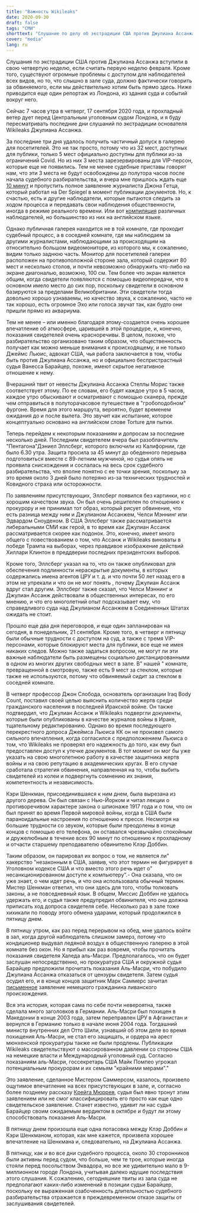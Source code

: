 ```yaml
---
title: "Важность Wikileaks"
date: 2020-09-30
draft: false
tags: "СМИ"
shorttext: "Слушание по делу об экстрадиции США против Джулиана Ассанжа сейчас на четвертой неделе, если считать первую неделю февраля."
cover: "media"
lang: ru
---
```


Слушания по экстрадиции США против Джулиана Ассанжа вступили в свою четвертую неделю, если считать первую неделю февраля. Кроме того, существуют огромные проблемы с доступом для наблюдателей всех видов, но то, что слышно в зале суда, должно фактически говорить за обвиняемого, если мы действительно хотим быть прямо здесь. Ниже приводится еще один репортаж из Лондона, из здания суда и событий вокруг него.

Сейчас 7 часов утра в четверг, 17 сентября 2020 года, и прохладный ветер дует перед Центральным уголовным судом Лондона, и я буду пересматривать последние дни слушаний по экстрадиции основателя Wikileaks Джулиана Ассанжа.

За последние три дня удалось получить частичный допуск в галерею для посетителей. Это не так просто, потому что из 32 мест, доступных для публики, только 5 мест официально доступны для публики из-за ограничений Covid. Но из них 3 места зарезервированы для VIP-персон, которые еще не появились. Тем не менее судебные приставы говорят нам, что эти 3 места не будут освобождены до полутора часов после начала судебного разбирательства, и вчера мне пришлось ждать еще [10 минут](https://www.computerweekly.com/news/252489133/Julian-Assange-held-back-15000-documents-to-prevent-harm-to-US-government "Julian Assange held back 15,000 documents to prevent harm to US government") и пропустить полное заявление журналиста Джона Гетца, который работал на Der Spiegel в момент публикации документов. Но, к счастью, есть и другие наблюдатели, которые пытаются следить за ходом процесса и передавать свои наблюдения общественности, иногда в режиме реального времени. Или вот [компиляция](https://freeassange.eu/#schauprozess-im-september "Prozess im September 2020") различных наблюдателей, но большинство из них на английском языке.

Однако публичная галерея находится не в той комнате, где проходит судебный процесс, а в соседней комнате, где мы наблюдаем за другими журналистами, наблюдающими за происходящим на относительно большом видеомониторе, из которого мы, к сожалению, видим только заднюю часть. Монитор для посетителей галереи расположен на противоположной стороне зала, который содержит 80 мест и несколько столов, и почти невозможно обнаружить что-либо на экране диагональю, возможно, 100 см. Тем более что экран является общим, когда свидетели появляются с помощью видеопередачи, что в основном имело место до сих пор, поскольку свидетели в основном базируются за пределами Великобритании. Эти свидетели тогда довольно хорошо узнаваемы, но качество звука, к сожалению, часто не так хорошо, есть огромное Эхо или голоса звучат так, как будто они пришли прямо из аквариума.

Тем не менее – или именно благодаря этому-создается очень хорошее впечатление об атмосфере, царившей в этой процедуре, и, конечно, показания свидетелей очень красноречивы. В целом, похоже, что разбирательство организовано таким образом, что общественность получает как можно меньше внимания к происходящему, и не только Джеймс Льюис, адвокат США, чья работа заключается в том, чтобы быть против Джулиана Ассанжа, но и официально беспристрастный судья Ванесса Барайцер, похоже, имеют скрытое негативное отношение к нему.

Вчерашний твит от невесты Джулиана Ассанжа Стеллы Морис также соответствует этому. По ее словам, его будят каждое утро в 5 часов, каждое утро обыскивают и осматривают с помощью сканера, прежде чем отправиться в полуторачасовое путешествие в "гробоподобном" фургоне. Время для этого маршрута, вероятно, будет временем ожидания до и после вылета. Это звучит как испытание, которое концептуально основано на английском слове Torture для пытки.

Теперь перейдем к некоторым показаниям и допросам за последние несколько дней. Последним свидетелем вчера был разоблачитель "Пентагона"Дэниел Эллсберг, которого включили из Калифорнии, где было 6.30 утра. Защита просила за 45 минут до обеденного перерыва подготовиться вместе с 89-летним мужчиной, но судья опять не проявила снисхождения и сослалась на весь срок судебного разбирательства, что вполне понятно с ее точки зрения, поскольку за это время около 3 дней было потеряно из-за технических трудностей и Ковидного страха или осторожности.

По заявлениям присутствующих, Эллсберг появился без картинки, но с хорошим качеством звука. Он был очень решителен по отношению к прокурору и не принимал тот образ, который рисует обвинение, что есть разница между ним и Джулианом Ассанжем, Челси Мэннинг или Эдвардом Сноуденом. В США Эллсберг также рассматривается либеральными СМИ как герой, в то время как Джулиан Ассанж рассматривается скорее как подонок. Это, конечно, имеет много общего с повествованием о том, что Ассанж и Wikileaks виноваты в победе Трампа на выборах, через правдивое изображение действий Хиллари Клинтон в преддверии последних президентских выборов.

Кроме того, Эллсберг указал на то, что он также опубликовал для обеспечения подлинности нераскрытые документы, в которых содержались имена агентов ЦРУ и т. д. и что почти 50 лет назад его в этом не упрекали и что он не мог понять , почему Джулиан Ассанж вдруг стал другим. Эллсберг также сказал, что Челси Мэннинг и Джулиан Ассанж действовали в общественных интересах, по его мнению, и что его многолетний опыт подсказывает ему, что справедливого суда над Джулианом Ассанжем в Соединенных Штатах ожидать не стоит.

Прошло еще два дня переговоров, и еще один запланирован на сегодня, в понедельник, 21 сентября.  Кроме того, в четверг и пятницу были обычные трудности с доступом на суд, а также с тремя VIP-персонами, которые блокируют места для публики, все еще не имея никаких следов. Можно также задаться вопросом, не могут ли эти важные наблюдатели быть размещены социально дистанцированными в одном из многих других свободных мест в зале. В" нашей " комнате, превращенной в смотровую, также есть 9 мест за стеклом, которые также не используются, потому что обвиняемый сидит за стеклом в соседней комнате.

В четверг профессор Джон Слобода, основатель организации Iraq Body Count, поставил своей целью выяснить количество жертв среди гражданского населения в последней Иракской войне. Он также подтвердил, что Джулиан Ассанж и Wikileaks подвергли документы, которые были опубликованы в качестве журналов войны в Ираке, тщательному редактированию. Однако во время последующего перекрестного допроса Джеймса Льюиса КК он не произвел самого сильного впечатления, когда согласился с предположением Льюиса о том, что Wikileaks не проверял его надежность до того, как ему был предоставлен доступ к утечке документов. В тот момент он мог бы уже указать на свою многолетнюю работу в качестве защитника жертв войны и на свою репутацию в академических кругах. В его случае сработала стратегия обвинения, направленная на то, чтобы выбить свидетелей из колеи и подвергнуть сомнению их знания, компетентность и независимость.

Кэри Шенкман, присоединившаяся к ним днем, была вырезана из другого дерева. Он был связан с Нью-Йорком и читал лекции о противоречивом характере закона о шпионаже 1917 года и о том, что он был принят во время Первой мировой войны, когда в США были параноидальные настроения по отношению к прессе. Несмотря на большие трудности со звуком, которые были преодолены в конце концов с помощью его телефона, он оставался чрезвычайно спокойным и дружелюбным в течение всех 90 минут по отношению к прохладному и отчасти старшему преподавателю обвинителю Клэр Доббин.

Таким образом, он парировал их вопрос о том, не является ли" хакерство "незаконным в США, заявив, что этот термин не фигурирует в Уголовном кодексе США и что вместо этого речь идет о" несанкционированном доступе к компьютеру".- Она сказала, что он уже знает, о чем идет речь, и что она использовала обычный термин. Мистер Шенкман ответил, что они здесь для того, чтобы толковать законы, а не повседневный язык. В общем, Миссис Доббин не удалось удержать его, и судья также предупредил обвинителя, что она должна приписать ход допроса свидетеля себе. Несколько раз в зале тоже хихикали по поводу этого обмена ударами, который продолжился в пятницу днем.

В пятницу утром, как раз перед перерывом на обед, мне удалось войти в зал, когда другой наблюдатель слишком замерз, потому что кондиционер выдувал ледяной воздух в общественную галерею в этой комнате без окон. Но я прибыл как раз вовремя, чтобы прочитать показания свидетеля Халеда аль-Масри. Предполагалось, что он будет заслушан непосредственно, но прокуратура США и окружной судья Барайцер предложили прочитать показания Аль-Масри, что побудило Джулиана Ассанжа отказаться от цензуры свидетеля. Затем судья осудил его, и в конце концов защитник Марк Саммерс зачитал [письменное](https://assangecourt.report/witness-statement-el-masri "Witness Statement: Khaled El-Masri") заявление немецкого гражданина ливанского происхождения.

Вся эта история, которая сама по себе почти невероятна, также сделала много заголовков в Германии. Аль-Масри был похищен в Македонии в конце 2003 года, затем переправлен ЦРУ в Афганистан и вернулся в Германию только в начале июня 2004 года. Тогдашний министр внутренних дел Отто Шили, узнавший об этом деле во время похищения Аль-Масри, не стал его защищать, и ордера на арест мюнхенской прокуратуры также не были продлены. Публикации Wikileaks свидетельствуют о массированном давлении со стороны США на немецкие власти и Международный уголовный суд. Согласно показаниям аль-Масри, госсекретарь США Майк Помпео угрожал потенциальным прокурорам и их семьям "крайними мерами"."

Это заявление, сделанное Мистером Саммерсом, казалось, произвело ощутимое впечатление на всех присутствующих в зале, и, согласно более позднему рассказу [Крейга Мюррея](https://www.craigmurray.org.uk/archives/2020/09/your-man-in-the-public-gallery-assange-hearing-day-13/ "Your Man in the Public Gallery: Assange Hearing Day 13"), судья был явно тронут этим заявлением или не смог классифицировать его просто как еще одно свидетельское заявление. Станет известно, удивит ли нас судья Барайцер своим ожидаемым вердиктом в октябре и будут ли этому способствовать показания Аль-Масри.

В пятницу днем произошла еще одна потасовка между Клэр Доббин и Кэри Шенкманом, которая, как мне кажется, произвела хорошее впечатление на Шенкмана и, следовательно, на Джулиана Ассанжа.

В пятницу, как и во все дни судебного процесса, около 30 сторонников были активны перед судом, что больше, чем те трое, которые иногда стояли перед посольством Эквадора, но все же удивительно мало в 9-миллионном городе Лондона, учитывая далеко идущие последствия этого слушания. К сожалению, сегодняшние твиты из зала суда не предполагают каких-либо изменений в позиции судьи Барайцер, поскольку ее выраженная озабоченность длительностью судебного разбирательства отражается в преждевременном отказе защиты от заслушивания свидетелей.
